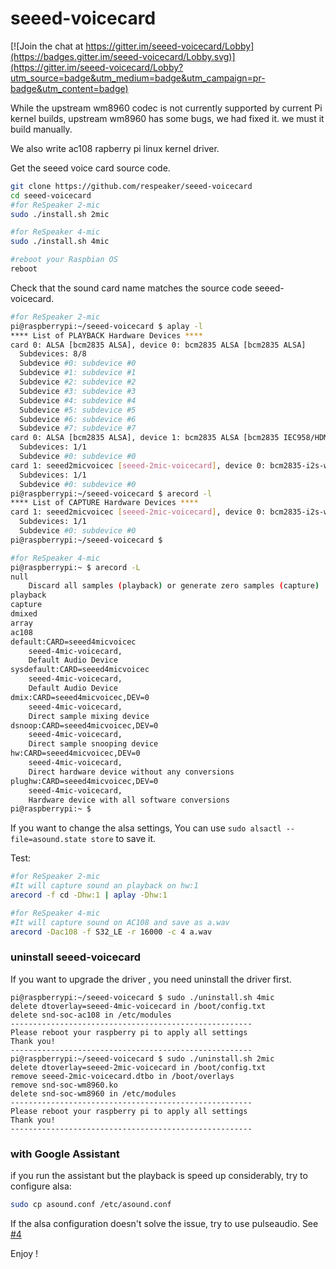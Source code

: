 # seeed-voicecard

[![Join the chat at https://gitter.im/seeed-voicecard/Lobby](https://badges.gitter.im/seeed-voicecard/Lobby.svg)](https://gitter.im/seeed-voicecard/Lobby?utm_source=badge&utm_medium=badge&utm_campaign=pr-badge&utm_content=badge)

While the upstream wm8960 codec is not currently supported by current Pi kernel builds, upstream wm8960 has some bugs, we had fixed it. we must it build manually.

We also write ac108 rapberry pi linux kernel driver.

Get the seeed voice card source code.
```bash
git clone https://github.com/respeaker/seeed-voicecard
cd seeed-voicecard
#for ReSpeaker 2-mic
sudo ./install.sh 2mic

#for ReSpeaker 4-mic
sudo ./install.sh 4mic

#reboot your Raspbian OS
reboot
```

Check that the sound card name matches the source code seeed-voicecard.

```bash
#for ReSpeaker 2-mic
pi@raspberrypi:~/seeed-voicecard $ aplay -l
**** List of PLAYBACK Hardware Devices ****
card 0: ALSA [bcm2835 ALSA], device 0: bcm2835 ALSA [bcm2835 ALSA]
  Subdevices: 8/8
  Subdevice #0: subdevice #0
  Subdevice #1: subdevice #1
  Subdevice #2: subdevice #2
  Subdevice #3: subdevice #3
  Subdevice #4: subdevice #4
  Subdevice #5: subdevice #5
  Subdevice #6: subdevice #6
  Subdevice #7: subdevice #7
card 0: ALSA [bcm2835 ALSA], device 1: bcm2835 ALSA [bcm2835 IEC958/HDMI]
  Subdevices: 1/1
  Subdevice #0: subdevice #0
card 1: seeed2micvoicec [seeed-2mic-voicecard], device 0: bcm2835-i2s-wm8960-hifi wm8960-hifi-0 []
  Subdevices: 1/1
  Subdevice #0: subdevice #0
pi@raspberrypi:~/seeed-voicecard $ arecord -l
**** List of CAPTURE Hardware Devices ****
card 1: seeed2micvoicec [seeed-2mic-voicecard], device 0: bcm2835-i2s-wm8960-hifi wm8960-hifi-0 []
  Subdevices: 1/1
  Subdevice #0: subdevice #0
pi@raspberrypi:~/seeed-voicecard $ 
```

```bash
#for ReSpeaker 4-mic
pi@raspberrypi:~ $ arecord -L
null
    Discard all samples (playback) or generate zero samples (capture)
playback
capture
dmixed
array
ac108
default:CARD=seeed4micvoicec
    seeed-4mic-voicecard, 
    Default Audio Device
sysdefault:CARD=seeed4micvoicec
    seeed-4mic-voicecard, 
    Default Audio Device
dmix:CARD=seeed4micvoicec,DEV=0
    seeed-4mic-voicecard, 
    Direct sample mixing device
dsnoop:CARD=seeed4micvoicec,DEV=0
    seeed-4mic-voicecard, 
    Direct sample snooping device
hw:CARD=seeed4micvoicec,DEV=0
    seeed-4mic-voicecard, 
    Direct hardware device without any conversions
plughw:CARD=seeed4micvoicec,DEV=0
    seeed-4mic-voicecard, 
    Hardware device with all software conversions
pi@raspberrypi:~ $ 
```
If you want to change the alsa settings, You can use `sudo alsactl --file=asound.state store` to save it.

Test:
```bash
#for ReSpeaker 2-mic
#It will capture sound an playback on hw:1
arecord -f cd -Dhw:1 | aplay -Dhw:1
```

```bash
#for ReSpeaker 4-mic
#It will capture sound on AC108 and save as a.wav
arecord -Dac108 -f S32_LE -r 16000 -c 4 a.wav
```
### uninstall seeed-voicecard
If you want to upgrade the driver , you need uninstall the driver first.

```
pi@raspberrypi:~/seeed-voicecard $ sudo ./uninstall.sh 4mic
delete dtoverlay=seeed-4mic-voicecard in /boot/config.txt
delete snd-soc-ac108 in /etc/modules
------------------------------------------------------
Please reboot your raspberry pi to apply all settings
Thank you!
------------------------------------------------------
pi@raspberrypi:~/seeed-voicecard $ sudo ./uninstall.sh 2mic
delete dtoverlay=seeed-2mic-voicecard in /boot/config.txt
remove seeed-2mic-voicecard.dtbo in /boot/overlays
remove snd-soc-wm8960.ko
delete snd-soc-wm8960 in /etc/modules
------------------------------------------------------
Please reboot your raspberry pi to apply all settings
Thank you!
------------------------------------------------------
```

### with Google Assistant
if you run the assistant but the playback is speed up considerably, try to configure alsa:

```bash
sudo cp asound.conf /etc/asound.conf
```

If the alsa configuration doesn't solve the issue, try to use pulseaudio. See [#4](https://github.com/respeaker/seeed-voicecard/issues/4)


Enjoy !
